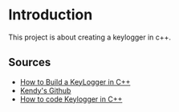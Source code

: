 # Introduction
This project is about creating a keylogger in c++.

## Sources
- [How to Build a KeyLogger in C++](https://educationecosystem.com/nikos_tsiougkranas/Rrr1e-how-to-build-a-keylogger-in-c)
- [Kendy's Github](https://github.com/KendySong)
- [How to code Keylogger in C++](https://www.hackingloops.com/how-to-code-keylogger-in-c-stepwise-by-hackingloops/#:~:text=Technically%2C%20a%20keylogger%20is%20a,key%20strokes%20is%20called%20keylogging.)